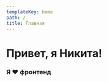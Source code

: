 ```yaml
---
templateKey: home
path: /
title: Главная
---
```

# <span>Привет, я Никита!</span>
### <span>Я ❤️ фронтенд</span>
